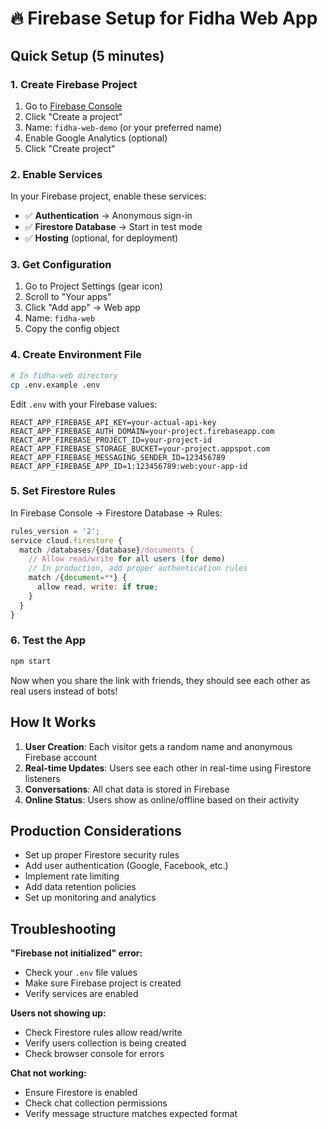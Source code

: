 # 🔥 Firebase Setup for Fidha Web App

## **Quick Setup (5 minutes)**

### 1. Create Firebase Project
1. Go to [Firebase Console](https://console.firebase.google.com)
2. Click "Create a project"
3. Name: `fidha-web-demo` (or your preferred name)
4. Enable Google Analytics (optional)
5. Click "Create project"

### 2. Enable Services
In your Firebase project, enable these services:
- ✅ **Authentication** → Anonymous sign-in
- ✅ **Firestore Database** → Start in test mode
- ✅ **Hosting** (optional, for deployment)

### 3. Get Configuration
1. Go to Project Settings (gear icon)
2. Scroll to "Your apps"
3. Click "Add app" → Web app
4. Name: `fidha-web`
5. Copy the config object

### 4. Create Environment File
```bash
# In fidha-web directory
cp .env.example .env
```

Edit `.env` with your Firebase values:
```env
REACT_APP_FIREBASE_API_KEY=your-actual-api-key
REACT_APP_FIREBASE_AUTH_DOMAIN=your-project.firebaseapp.com
REACT_APP_FIREBASE_PROJECT_ID=your-project-id
REACT_APP_FIREBASE_STORAGE_BUCKET=your-project.appspot.com
REACT_APP_FIREBASE_MESSAGING_SENDER_ID=123456789
REACT_APP_FIREBASE_APP_ID=1:123456789:web:your-app-id
```

### 5. Set Firestore Rules
In Firebase Console → Firestore Database → Rules:

```javascript
rules_version = '2';
service cloud.firestore {
  match /databases/{database}/documents {
    // Allow read/write for all users (for demo)
    // In production, add proper authentication rules
    match /{document=**} {
      allow read, write: if true;
    }
  }
}
```

### 6. Test the App
```bash
npm start
```

Now when you share the link with friends, they should see each other as real users instead of bots!

## **How It Works**

1. **User Creation**: Each visitor gets a random name and anonymous Firebase account
2. **Real-time Updates**: Users see each other in real-time using Firestore listeners
3. **Conversations**: All chat data is stored in Firebase
4. **Online Status**: Users show as online/offline based on their activity

## **Production Considerations**

- Set up proper Firestore security rules
- Add user authentication (Google, Facebook, etc.)
- Implement rate limiting
- Add data retention policies
- Set up monitoring and analytics

## **Troubleshooting**

**"Firebase not initialized" error:**
- Check your `.env` file values
- Make sure Firebase project is created
- Verify services are enabled

**Users not showing up:**
- Check Firestore rules allow read/write
- Verify users collection is being created
- Check browser console for errors

**Chat not working:**
- Ensure Firestore is enabled
- Check chat collection permissions
- Verify message structure matches expected format 